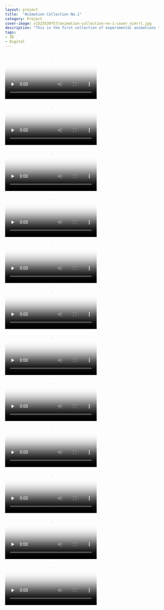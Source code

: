 ```yaml
---
layout: project
title:  "Animation Collection No.1"
category: Project
cover-image: v1525539757/animation-collection-no-1-cover_nimrrl.jpg
description: "This is the first collection of experimental animations that I have done. They were made using programs like Cinema 4D, Blender, After Effects, etc. I love mixing media like 3D, 2D, and post processing effects."
tags:
- 3D
- Digital
---
```


<div class="grid-2_full fade-me">
  <video preload="none" class="website-video box-shadow-light" poster="https://res.cloudinary.com/iambramer/video/upload/v1525539023/Design_with_Passion_03_1_n11tkq.jpg" controls>
    <source src="https://res.cloudinary.com/iambramer/video/upload/f_auto,q_auto:best/v1525539023/Design_with_Passion_03_1_n11tkq.mp4" type="video/mp4">
    <source src="https://res.cloudinary.com/iambramer/video/upload/f_auto,q_auto:best/v1525539023/Design_with_Passion_03_1_n11tkq.webm" type="video/webm">
    <source src="https://res.cloudinary.com/iambramer/video/upload/f_auto,q_auto:best/v1525539023/Design_with_Passion_03_1_n11tkq.ogg" type="video/ogg">
  </video>
</div>

<div class="grid-2_full fade-me">
  <video preload="none" class="website-video box-shadow-light" poster="https://res.cloudinary.com/iambramer/video/upload/v1525539097/Insight_Smoke_Logo_v2_opvute.jpg" controls>
    <source src="https://res.cloudinary.com/iambramer/video/upload/f_auto,q_auto:best/v1525539097/Insight_Smoke_Logo_v2_opvute.mp4" type="video/mp4">
    <source src="https://res.cloudinary.com/iambramer/video/upload/f_auto,q_auto:best/v1525539097/Insight_Smoke_Logo_v2_opvute.webm" type="video/webm">
    <source src="https://res.cloudinary.com/iambramer/video/upload/f_auto,q_auto:best/v1525539097/Insight_Smoke_Logo_v2_opvute.ogg" type="video/ogg">
  </video>
</div>

<div class="grid-2_full fade-me">
  <video preload="none" class="website-video box-shadow-light" poster="https://res.cloudinary.com/iambramer/video/upload/v1525538967/Insight_Fire_Text_02_yfphkf.jpg" controls>
    <source src="https://res.cloudinary.com/iambramer/video/upload/f_auto,q_auto:best/v1525538967/Insight_Fire_Text_02_yfphkf.mp4" type="video/mp4">
    <source src="https://res.cloudinary.com/iambramer/video/upload/f_auto,q_auto:best/v1525538967/Insight_Fire_Text_02_yfphkf.webm" type="video/webm">
    <source src="https://res.cloudinary.com/iambramer/video/upload/f_auto,q_auto:best/v1525538967/Insight_Fire_Text_02_yfphkf.ogg" type="video/ogg">
  </video>
</div>

<div class="grid-2_full fade-me">
  <video preload="none" class="website-video box-shadow-light" poster="https://res.cloudinary.com/iambramer/video/upload/v1525539445/Liquid_Text_s1f3dg.jpg" controls>
    <source src="https://res.cloudinary.com/iambramer/video/upload/f_auto,q_auto:best/v1525539445/Liquid_Text_s1f3dg.mp4" type="video/mp4">
    <source src="https://res.cloudinary.com/iambramer/video/upload/f_auto,q_auto:best/v1525539445/Liquid_Text_s1f3dg.webm" type="video/webm">
    <source src="https://res.cloudinary.com/iambramer/video/upload/f_auto,q_auto:best/v1525539445/Liquid_Text_s1f3dg.ogg" type="video/ogg">
  </video>
</div>

<div class="grid-2_full fade-me">
  <video preload="none" class="website-video box-shadow-light" poster="https://res.cloudinary.com/iambramer/video/upload/v1525539472/Beach_02_kuhivo.jpg" controls>
    <source src="https://res.cloudinary.com/iambramer/video/upload/f_auto,q_auto:best/v1525539472/Beach_02_kuhivo.mp4" type="video/mp4">
    <source src="https://res.cloudinary.com/iambramer/video/upload/f_auto,q_auto:best/v1525539472/Beach_02_kuhivo.webm" type="video/webm">
    <source src="https://res.cloudinary.com/iambramer/video/upload/f_auto,q_auto:best/v1525539472/Beach_02_kuhivo.ogg" type="video/ogg">
  </video>
</div>

<div class="grid-2_full fade-me">
  <video preload="none" class="website-video box-shadow-light" poster="https://res.cloudinary.com/iambramer/video/upload/v1525539079/Red_Goo_01_t7muqj.jpg" controls>
    <source src="https://res.cloudinary.com/iambramer/video/upload/f_auto,q_auto:best/v1525539079/Red_Goo_01_t7muqj.mp4" type="video/mp4">
    <source src="https://res.cloudinary.com/iambramer/video/upload/f_auto,q_auto:best/v1525539079/Red_Goo_01_t7muqj.webm" type="video/webm">
    <source src="https://res.cloudinary.com/iambramer/video/upload/f_auto,q_auto:best/v1525539079/Red_Goo_01_t7muqj.ogg" type="video/ogg">
  </video>
</div>

<div class="grid-2_full fade-me">
  <video preload="none" class="website-video box-shadow-light" poster="https://res.cloudinary.com/iambramer/video/upload/v1525539439/Lava_Cracks_petcrf.jpg" controls>
    <source src="https://res.cloudinary.com/iambramer/video/upload/f_auto,q_auto:best/v1525539439/Lava_Cracks_petcrf.mp4" type="video/mp4">
    <source src="https://res.cloudinary.com/iambramer/video/upload/f_auto,q_auto:best/v1525539439/Lava_Cracks_petcrf.webm" type="video/webm">
    <source src="https://res.cloudinary.com/iambramer/video/upload/f_auto,q_auto:best/v1525539439/Lava_Cracks_petcrf.ogg" type="video/ogg">
  </video>
</div>

<div class="grid-2_full fade-me">
  <video preload="none" class="website-video box-shadow-light" poster="https://res.cloudinary.com/iambramer/video/upload/v1525539264/Insight_Rainbow_Fluid_Logo_ksxwpr.jpg" controls>
    <source src="https://res.cloudinary.com/iambramer/video/upload/f_auto,q_auto:best/v1525539264/Insight_Rainbow_Fluid_Logo_ksxwpr.mp4" type="video/mp4">
    <source src="https://res.cloudinary.com/iambramer/video/upload/f_auto,q_auto:best/v1525539264/Insight_Rainbow_Fluid_Logo_ksxwpr.webm" type="video/webm">
    <source src="https://res.cloudinary.com/iambramer/video/upload/f_auto,q_auto:best/v1525539264/Insight_Rainbow_Fluid_Logo_ksxwpr.ogg" type="video/ogg">
  </video>
</div>

<div class="grid-2_full fade-me">
  <video preload="none" class="website-video box-shadow-light" poster="https://res.cloudinary.com/iambramer/video/upload/v1525539061/Insight_Tron_Logo_xzylsh.jpg" controls>
    <source src="https://res.cloudinary.com/iambramer/video/upload/f_auto,q_auto:best/v1525539061/Insight_Tron_Logo_xzylsh.mp4" type="video/mp4">
    <source src="https://res.cloudinary.com/iambramer/video/upload/f_auto,q_auto:best/v1525539061/Insight_Tron_Logo_xzylsh.webm" type="video/webm">
    <source src="https://res.cloudinary.com/iambramer/video/upload/f_auto,q_auto:best/v1525539061/Insight_Tron_Logo_xzylsh.ogg" type="video/ogg">
  </video>
</div>

<div class="grid-2_full fade-me">
  <video preload="none" class="website-video box-shadow-light" poster="https://res.cloudinary.com/iambramer/video/upload/v1525538982/insight-halloween-monster_v2_k0hrrk.jpg" controls>
    <source src="https://res.cloudinary.com/iambramer/video/upload/f_auto,q_auto:best/v1525538982/insight-halloween-monster_v2_k0hrrk.mp4" type="video/mp4">
    <source src="https://res.cloudinary.com/iambramer/video/upload/f_auto,q_auto:best/v1525538982/insight-halloween-monster_v2_k0hrrk.webm" type="video/webm">
    <source src="https://res.cloudinary.com/iambramer/video/upload/f_auto,q_auto:best/v1525538982/insight-halloween-monster_v2_k0hrrk.ogg" type="video/ogg">
  </video>
</div>

<div class="grid-2_full fade-me">
  <video preload="none" class="website-video box-shadow-light" poster="https://res.cloudinary.com/iambramer/video/upload/v1525539154/Insight-3d-Turkey_gqfgi9.jpg" controls>
    <source src="https://res.cloudinary.com/iambramer/video/upload/f_auto,q_auto:best/v1525539154/Insight-3d-Turkey_gqfgi9.mp4" type="video/mp4">
    <source src="https://res.cloudinary.com/iambramer/video/upload/f_auto,q_auto:best/v1525539154/Insight-3d-Turkey_gqfgi9.webm" type="video/webm">
    <source src="https://res.cloudinary.com/iambramer/video/upload/f_auto,q_auto:best/v1525539154/Insight-3d-Turkey_gqfgi9.ogg" type="video/ogg">
  </video>
</div>

<div class="grid-2_full fade-me">
  <video preload="none" class="website-video box-shadow-light" poster="https://res.cloudinary.com/iambramer/video/upload/v1525539127/snowman_logo_1_eto8zj.jpg" controls>
    <source src="https://res.cloudinary.com/iambramer/video/upload/f_auto,q_auto:best/v1525539127/snowman_logo_1_eto8zj.mp4" type="video/mp4">
    <source src="https://res.cloudinary.com/iambramer/video/upload/f_auto,q_auto:best/v1525539127/snowman_logo_1_eto8zj.webm" type="video/webm">
    <source src="https://res.cloudinary.com/iambramer/video/upload/f_auto,q_auto:best/v1525539127/snowman_logo_1_eto8zj.ogg" type="video/ogg">
  </video>
</div>
